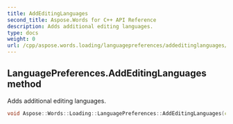 ```yaml
---
title: AddEditingLanguages
second_title: Aspose.Words for C++ API Reference
description: Adds additional editing languages. 
type: docs
weight: 0
url: /cpp/aspose.words.loading/languagepreferences/addeditinglanguages/
---
```

## LanguagePreferences.AddEditingLanguages method


Adds additional editing languages.

```cpp
void Aspose::Words::Loading::LanguagePreferences::AddEditingLanguages(const System::ArrayPtr<Aspose::Words::Loading::EditingLanguage> &languages)
```

